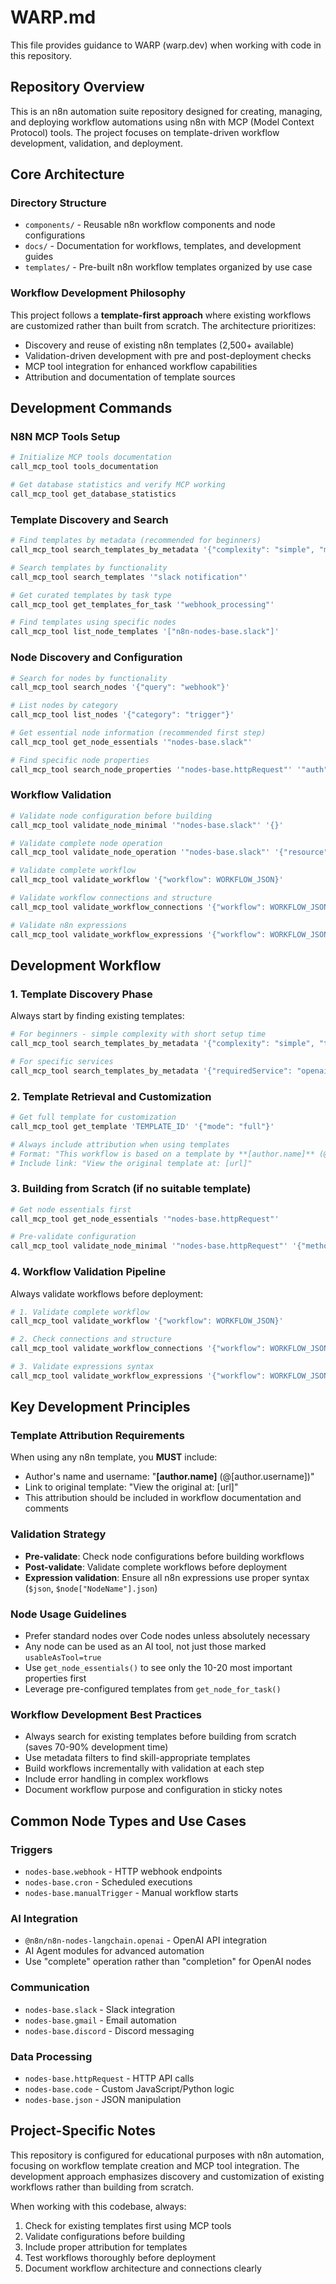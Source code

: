 # WARP.md

This file provides guidance to WARP (warp.dev) when working with code in this repository.

## Repository Overview

This is an n8n automation suite repository designed for creating, managing, and deploying workflow automations using n8n with MCP (Model Context Protocol) tools. The project focuses on template-driven workflow development, validation, and deployment.

## Core Architecture

### Directory Structure

- `components/` - Reusable n8n workflow components and node configurations
- `docs/` - Documentation for workflows, templates, and development guides
- `templates/` - Pre-built n8n workflow templates organized by use case

### Workflow Development Philosophy

This project follows a **template-first approach** where existing workflows are customized rather than built from scratch. The architecture prioritizes:

- Discovery and reuse of existing n8n templates (2,500+ available)
- Validation-driven development with pre and post-deployment checks
- MCP tool integration for enhanced workflow capabilities
- Attribution and documentation of template sources

## Development Commands

### N8N MCP Tools Setup

```bash
# Initialize MCP tools documentation
call_mcp_tool tools_documentation

# Get database statistics and verify MCP working
call_mcp_tool get_database_statistics
```

### Template Discovery and Search

```bash
# Find templates by metadata (recommended for beginners)
call_mcp_tool search_templates_by_metadata '{"complexity": "simple", "maxSetupMinutes": 30}'

# Search templates by functionality
call_mcp_tool search_templates '"slack notification"'

# Get curated templates by task type
call_mcp_tool get_templates_for_task '"webhook_processing"'

# Find templates using specific nodes
call_mcp_tool list_node_templates '["n8n-nodes-base.slack"]'
```

### Node Discovery and Configuration

```bash
# Search for nodes by functionality
call_mcp_tool search_nodes '{"query": "webhook"}'

# List nodes by category
call_mcp_tool list_nodes '{"category": "trigger"}'

# Get essential node information (recommended first step)
call_mcp_tool get_node_essentials '"nodes-base.slack"'

# Find specific node properties
call_mcp_tool search_node_properties '"nodes-base.httpRequest"' '"auth"'
```

### Workflow Validation

```bash
# Validate node configuration before building
call_mcp_tool validate_node_minimal '"nodes-base.slack"' '{}'

# Validate complete node operation
call_mcp_tool validate_node_operation '"nodes-base.slack"' '{"resource":"message","operation":"send"}' '"runtime"'

# Validate complete workflow
call_mcp_tool validate_workflow '{"workflow": WORKFLOW_JSON}'

# Validate workflow connections and structure
call_mcp_tool validate_workflow_connections '{"workflow": WORKFLOW_JSON}'

# Validate n8n expressions
call_mcp_tool validate_workflow_expressions '{"workflow": WORKFLOW_JSON}'
```

## Development Workflow

### 1. Template Discovery Phase

Always start by finding existing templates:

```bash
# For beginners - simple complexity with short setup time
call_mcp_tool search_templates_by_metadata '{"complexity": "simple", "targetAudience": "marketers", "maxSetupMinutes": 30}'

# For specific services
call_mcp_tool search_templates_by_metadata '{"requiredService": "openai"}'
```

### 2. Template Retrieval and Customization

```bash
# Get full template for customization
call_mcp_tool get_template 'TEMPLATE_ID' '{"mode": "full"}'

# Always include attribution when using templates
# Format: "This workflow is based on a template by **[author.name]** (@[author.username])"
# Include link: "View the original template at: [url]"
```

### 3. Building from Scratch (if no suitable template)

```bash
# Get node essentials first
call_mcp_tool get_node_essentials '"nodes-base.httpRequest"'

# Pre-validate configuration
call_mcp_tool validate_node_minimal '"nodes-base.httpRequest"' '{"method": "POST"}'
```

### 4. Workflow Validation Pipeline

Always validate workflows before deployment:

```bash
# 1. Validate complete workflow
call_mcp_tool validate_workflow '{"workflow": WORKFLOW_JSON}'

# 2. Check connections and structure
call_mcp_tool validate_workflow_connections '{"workflow": WORKFLOW_JSON}'

# 3. Validate expressions syntax
call_mcp_tool validate_workflow_expressions '{"workflow": WORKFLOW_JSON}'
```

## Key Development Principles

### Template Attribution Requirements

When using any n8n template, you **MUST** include:

- Author's name and username: "**[author.name]** (@[author.username])"
- Link to original template: "View the original at: [url]"
- This attribution should be included in workflow documentation and comments

### Validation Strategy

- **Pre-validate**: Check node configurations before building workflows
- **Post-validate**: Validate complete workflows before deployment
- **Expression validation**: Ensure all n8n expressions use proper syntax (`$json`, `$node["NodeName"].json`)

### Node Usage Guidelines

- Prefer standard nodes over Code nodes unless absolutely necessary
- Any node can be used as an AI tool, not just those marked `usableAsTool=true`
- Use `get_node_essentials()` to see only the 10-20 most important properties first
- Leverage pre-configured templates from `get_node_for_task()`

### Workflow Development Best Practices

- Always search for existing templates before building from scratch (saves 70-90% development time)
- Use metadata filters to find skill-appropriate templates
- Build workflows incrementally with validation at each step
- Include error handling in complex workflows
- Document workflow purpose and configuration in sticky notes

## Common Node Types and Use Cases

### Triggers

- `nodes-base.webhook` - HTTP webhook endpoints
- `nodes-base.cron` - Scheduled executions
- `nodes-base.manualTrigger` - Manual workflow starts

### AI Integration

- `@n8n/n8n-nodes-langchain.openai` - OpenAI API integration
- AI Agent modules for advanced automation
- Use "complete" operation rather than "completion" for OpenAI nodes

### Communication

- `nodes-base.slack` - Slack integration
- `nodes-base.gmail` - Email automation
- `nodes-base.discord` - Discord messaging

### Data Processing

- `nodes-base.httpRequest` - HTTP API calls
- `nodes-base.code` - Custom JavaScript/Python logic
- `nodes-base.json` - JSON manipulation

## Project-Specific Notes

This repository is configured for educational purposes with n8n automation, focusing on workflow template creation and MCP tool integration. The development approach emphasizes discovery and customization of existing workflows rather than building from scratch.

When working with this codebase, always:

1. Check for existing templates first using MCP tools
2. Validate configurations before building
3. Include proper attribution for templates
4. Test workflows thoroughly before deployment
5. Document workflow architecture and connections clearly
